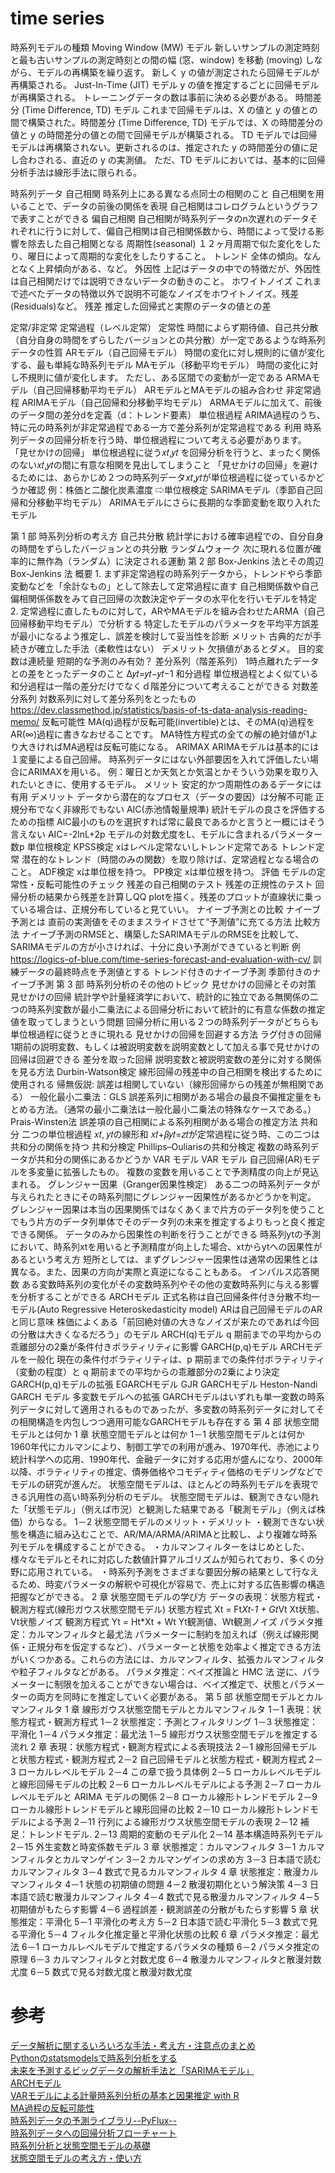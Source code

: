 # time series

時系列モデルの種類
    Moving Window (MW) モデル
        新しいサンプルの測定時刻と最も古いサンプルの測定時刻との間の幅 (窓、window) を移動 (moving) しながら、モデルの再構築を繰り返す。
        新しく y の値が測定されたら回帰モデルが再構築される。
    Just-In-Time (JIT) モデル
        y の値を推定するごとに回帰モデルが再構築される。
        トレーニングデータの数は事前に決める必要がある。
    時間差分 (Time Difference, TD) モデル
        これまで回帰モデルは、X の値と y の値との間で構築された。時間差分 (Time Difference, TD) モデルでは、X の時間差分の値と y の時間差分の値との間で回帰モデルが構築される。
        TD モデルでは回帰モデルは再構築されない。更新されるのは、推定された y の時間差分の値に足し合わされる、直近の y の実測値。
        ただ、TD モデルにおいては、基本的に回帰分析手法は線形手法に限られる。

時系列データ
    自己相関
        時系列上にある異なる点同士の相関のこと
        自己相関を用いることで、データの前後の関係を表現
        自己相関はコレログラムというグラフで表すことができる
    偏自己相関
        自己相関が時系列データのn次遅れのデータそれぞれに行うに対して、偏自己相関は自己相関係数から、時間によって受ける影響を除去した自己相関となる
    周期性(seasonal)
        １２ヶ月周期で似た変化をしたり、曜日によって周期的な変化をしたりすること。
    トレンド
        全体の傾向。なんとなく上昇傾向がある、など。
    外因性
        上記はデータの中での特徴だが、外因性は自己相関だけでは説明できないデータの動きのこと。
    ホワイトノイズ
        これまで述べたデータの特徴以外で説明不可能なノイズをホワイトノイズ。残差(Residuals)など。
            残差
                推定した回帰式と実際のデータの値との差

定常/非定常
    定常過程（レベル定常）
        定常性
            時間によらず期待値、自己共分散（自分自身の時間をずらしたバージョンとの共分散）が一定であるような時系列データの性質
        ARモデル（自己回帰モデル）
            時間の変化に対し規則的に値が変化する、最も単純な時系列モデル
        MAモデル（移動平均モデル）
            時間の変化に対し不規則に値が変化します。 ただし、ある区間での変動が一定である
        ARMAモデル（自己回帰移動平均モデル）
            ARモデルとMAモデルの組み合わせ
    非定常過程
        ARIMAモデル（自己回帰和分移動平均モデル）
            ARMAモデルに加えて、前後のデータ間の差分dを定義（d：トレンド要素）
        単位根過程
            ARIMA過程のうち、特に元の時系列が非定常過程である一方で差分系列が定常過程である
            利用
                時系列データの回帰分析を行う時、単位根過程について考える必要があります。
                「見せかけの回帰」
                    単位根過程に従う𝑥𝑡,𝑦𝑡 を回帰分析を行うと、まったく関係のない𝑥𝑡,𝑦𝑡の間に有意な相関を見出してしまうこと
                「見せかけの回帰」を避けるためには、あらかじめ２つの時系列データ𝑥𝑡,𝑦𝑡が単位根過程に従っているかどうか確認
                    例：株価と二酸化炭素濃度
                        ⇨単位根検定
        SARIMAモデル（季節自己回帰和分移動平均モデル）
            ARIMAモデルにさらに長期的な季節変動を取り入れたモデル

第 1 部 時系列分析の考え方
    自己共分散
        統計学における確率過程での、自分自身の時間をずらしたバージョンとの共分散
    ランダムウォーク
        次に現れる位置が確率的に無作為（ランダム）に決定される運動
第 2 部 Box-Jenkins 法とその周辺
    Box-Jenkins 法
        概要
            1. まず非定常過程の時系列データから，トレンドやら季節変動などを「余計なもの」として除去して定常過程に直す 
                自己相関係数や自己偏相関係係数をみて自己回帰の次数決定やデータの水平化を行いモデルを特定
            2. 定常過程に直したものに対して，ARやMAモデルを組み合わせたARMA（自己回帰移動平均モデル）で分析する 
                特定したモデルのパラメータを平均平方誤差が最小になるよう推定し、誤差を検討して妥当性を診断
        メリット
            古典的だが手続きが確立した手法（柔軟性はない）
        デメリット
            欠損値があるとダメ。
            目的変数は連続量
            短期的な予測のみ有効？
    差分系列（階差系列）
        1時点離れたデータとの差をとったデータのこと
            Δ𝑦𝑡=𝑦𝑡−𝑦𝑡−1
    和分過程
        単位根過程とよく似ている
        和分過程は一階の差分だけでなくｄ階差分について考えることができる
    対数差分系列
        対数系列に対して差分系列をとったもの
        https://dev.classmethod.jp/statistics/basis-of-ts-data-analysis-reading-memo/
    反転可能性
        MA(q)過程が反転可能(invertible)とは、そのMA(q)過程をAR(∞)過程に書きなおせることです。
        MA特性方程式の全ての解の絶対値が1より大きければMA過程は反転可能になる。
    ARIMAX
        ARIMAモデルは基本的には１変量による自己回帰。
        時系列データにはない外部要因を入れて評価したい場合にARIMAXを用いる。
            例：曜日とか天気とか気温とかそういう効果を取り入れたいときに、使用するモデル。
        メリット
            安定的かつ周期性のあるデータには有用
        デメリット
            データから潜在的なプロセス（データの要因）は分解不可能
            正規分布でなく非線形でもない
    AIC(赤池情報量規準)
        統計モデルの良さを評価するための指標
        AIC最小のものを選択すれば常に最良であるかと言うと一概にはそう言えない
            AIC=-2lnL+2p
            モデルの対数尤度をL、モデルに含まれるパラメーター数p
    単位根検定
        KPSS検定
            xはレベル定常ないしトレンド定常である
            トレンド定常
                潜在的なトレンド（時間のみの関数）を取り除けば、定常過程となる場合のこと。
        ADF検定
            xは単位根を持つ。
        PP検定
            xは単位根を持つ。
    評価
        モデルの定常性・反転可能性のチェック
        残差の自己相関のテスト
        残差の正規性のテスト
            回帰分析の結果から残差を計算しQQ plotを描く。残差のプロットが直線状に乗っている場合は、正規分布していると見ていい。
    ナイーブ予測との比較
        ナイーブ予測とは
            直前の実測値をそのままスライドさせて“予測値”に充てる方法
        比較方法
            ナイーブ予測のRMSEと、構築したSARIMAモデルのRMSEを比較して、SARIMAモデルの方が小さければ、十分に良い予測ができていると判断
        例
            https://logics-of-blue.com/time-series-forecast-and-evaluation-with-cv/
            訓練データの最終時点を予測値とする
            トレンド付きのナイーブ予測
            季節付きのナイーブ予測
第 3 部 時系列分析のその他のトピック
    見せかけの回帰とその対策
        見せかけの回帰
            統計学や計量経済学において、統計的に独立である無関係の二つの時系列変数が最小二乗法による回帰分析において統計的に有意な係数の推定値を取ってしまうという問題
            回帰分析に用いる２つの時系列データがどちらも単位根過程に従うときに現れる
        見せかけの回帰を回避する方法
            ラグ付きの回帰
                1期前の説明変数、もしくは被説明変数を説明変数として加える事で見せかけの回帰は回避できる
            差分を取った回帰
                説明変数と被説明変数の差分に対する関係を見る方法
        Durbin-Watson検定
            線形回帰の残差中の自己相関を検出するために使用される
            帰無仮説: 誤差は相関していない（線形回帰からの残差が無相関である）
        一般化最小二乗法：GLS
            誤差系列に相関がある場合の最良不偏推定量をもとめる方法。（通常の最小二乗法は一般化最小二乗法の特殊なケースである。）
        Prais-Winsten法
            誤差項の自己相関による系列相関がある場合の推定方法
        共和分
            二つの単位根過程 𝑥𝑡, 𝑦𝑡の線形和 𝑥𝑡+𝛽𝑦𝑡=𝑧𝑡が定常過程に従う時、この二つは共和分の関係を持つ
        共和分検定
            Phillips–Ouliarisの共和分検定
                複数の時系列データが共和分の関係にあるかどうか
    VAR モデル
        VAR モデル 
            自己回帰(AR)モデルを多変量に拡張したもの。
            複数の変数を用いることで予測精度の向上が見込まれる。
        グレンジャー因果（Granger因果性検定）
            ある二つの時系列データが与えられたときにその時系列間にグレンジャー因果性があるかどうかを判定。
            グレンジャー因果は本当の因果関係ではなくあくまで片方のデータ列を使うことでもう片方のデータ列単体でそのデータ列の未来を推定するよりもっと良く推定できる関係。
            データのみから因果性の判断を行うことができる
            時系列ytの予測において、時系列xtを用いると予測精度が向上した場合、xtからytへの因果性があるという考え方
            短所としては、まずグレンジャー因果性は通常の因果性とは異なる。また、因果の方向が実際と真逆になることもある。
        インパルス応答関数
            ある変数時系列の変化がその変数時系列やその他の変数時系列に与える影響を分析することができる
    ARCHモデル
        正式名称は自己回帰条件付き分散不均一モデル(Auto Regressive Heteroskedasticity model)
        ARは自己回帰モデルのARと同じ意味
        株価によくある「前回絶対値の大きなノイズが来たのであれば今回の分散は大きくなるだろう」のモデル
        ARCH(q)モデル
            q 期前までの平均からの乖離部分の2乗が条件付きボラティリティに影響
        GARCH(p,q)モデル
            ARCHモデルを一般化
            現在の条件付ボラティリティは、p 期前までの条件付ボラティリティ（変動の程度）と q 期前までの平均からの乖離部分の2乗により決定
        GARCH(p,q)モデルの拡張
            EGARCHモデル
            GJR GARCHモデル
            Heston-Nandi GARCH モデル
        多変数モデルへの拡張
            GARCHモデルはいずれも単一変数の時系列データに対して適用されるものであったが、多変数の時系列データに対してその相関構造を内包しつつ適用可能なGARCHモデルも存在する
第 4 部 状態空間モデルとは何か
    1 章 状態空間モデルとは何か
        1－1 状態空間モデルとは何か
            1960年代にカルマンにより、制御工学での利用が進み、1970年代、赤池により統計科学への応用、1990年代、金融データに対する応用が盛んになり、2000年以降、ボラティリティの推定、債券価格やコモディティ価格のモデリングなどでモデルの研究が進んだ。
            状態空間モデルは、ほとんどの時系列モデルを表現できる汎用性の高い時系列分析のモデル。
            状態空間モデルは、観測できない隠れた「状態モデル」（例えば市況）と観測した結果である「観測モデル」（例えば株価）からなる。
        1－2 状態空間モデルのメリット・デメリット
            ・観測できない状態を構造に組み込むことで、AR/MA/ARMA/ARIMAと比較し、より複雑な時系列モデルを構成することができる。
            ・カルマンフィルターをはじめとした、様々なモデルとそれに対応した数値計算アルゴリズムが知られており、多くの分野に応用されている。
            ・時系列予測をさまざまな要因分解の結果として行なえるため、時変パラメータの解釈や可視化が容易で、売上に対する広告影響の構造把握などができる。
    2 章 状態空間モデルの学び方
        データの表現：状態方程式・観測方程式(線形ガウス状態空間モデル)
            状態方程式 Xt = Ft*Xt-1 + Gt*Vt
                Xt状態、Vt状態ノイズ
            観測方程式 Yt = Ht*Xt + Wt
                Yt観測値、Wt観測ノイズ
        パラメタ推定：カルマンフィルタと最尤法
            パラメーターに制約を加えれば（例えば線形関係・正規分布を仮定するなど）、パラメーターと状態を効率よく推定できる方法がいくつかある。これらの方法には、カルマンフィルタ、拡張カルマンフィルタや粒子フィルタなどがある。
        パラメタ推定：ベイズ推論と HMC 法
            逆に、パラメーターに制限を加えることができない場合は、ベイズ推定で、状態とパラメーターの両方を同時にを推定していく必要がある。
第 5 部 状態空間モデルとカルマンフィルタ
    1 章 線形ガウス状態空間モデルとカルマンフィルタ
        1－1 表現：状態方程式・観測方程式
        1－2 状態推定：予測とフィルタリング
        1－3 状態推定：平滑化
        1－4 パラメタ推定：最尤法
        1－5 線形ガウス状態空間モデルを推定する流れ
    2 章 表現：状態方程式・観測方程式による表現技法
        2－1 線形回帰モデルと状態方程式・観測方程式
        2－2 自己回帰モデルと状態方程式・観測方程式
        2－3 ローカルレベルモデル
        2－4 この章で扱う具体例
        2－5 ローカルレベルモデルと線形回帰モデルの比較
        2－6 ローカルレベルモデルによる予測
        2－7 ローカルレベルモデルと ARIMA モデルの関係
        2－8 ローカル線形トレンドモデル
        2－9 ローカル線形トレンドモデルと線形回帰の比較
        2－10 ローカル線形トレンドモデルによる予測
        2－11 行列による線形ガウス状態空間モデルの表現
        2－12 補足：トレンドモデル.
        2－13 周期的変動のモデル化
        2－14 基本構造時系列モデル
        2－15 外生変数と時変係数モデル
    3 章 状態推定：カルマンフィルタ
        3－1 カルマンフィルタとカルマンゲイン
        3－2 カルマンゲインの求め方
        3－3 日本語で読むカルマンフィルタ
        3－4 数式で見るカルマンフィルタ
    4 章 状態推定：散漫カルマンフィルタ
        4－1 状態の初期値の問題
        4－2 散漫初期化という解決策
        4－3 日本語で読む散漫カルマンフィルタ
        4－4 数式で見る散漫カルマンフィルタ
        4－5 初期値がもたらす影響
        4－6 過程誤差・観測誤差の分散がもたらす影響
    5 章 状態推定：平滑化
        5－1 平滑化の考え方
        5－2 日本語で読む平滑化
        5－3 数式で見る平滑化
        5－4 フィルタ化推定量と平滑化状態の比較
    6 章 パラメタ推定：最尤法
        6－1 ローカルレベルモデルで推定するパラメタの種類
        6－2 パラメタ推定の原理
        6－3 カルマンフィルタと対数尤度
        6－4 散漫カルマンフィルタと散漫対数尤度
        6－5 数式で見る対数尤度と散漫対数尤度







# 参考
[データ解析に関するいろいろな手法・考え方・注意点のまとめ](https://datachemeng.com/summarydataanalysis/)  
[Pythonのstatsmodelsで時系列分析をする](https://qiita.com/hcpmiyuki/items/b1783956dee20c6d4700#%E4%BD%BF%E7%94%A8%E3%81%99%E3%82%8B%E3%83%87%E3%83%BC%E3%82%BF)  
[未来を予測するビッグデータの解析手法と「SARIMAモデル」](https://deepage.net/bigdata/2016/10/22/bigdata-analytics.html)  
[ARCHモデル](https://ja.wikipedia.org/wiki/ARCH%E3%83%A2%E3%83%87%E3%83%AB)  
[VARモデルによる計量時系列分析の基本と因果推定 with R](https://qiita.com/saltcooky/items/2d0119ea4a10bab6cff2)  
[MA過程の反転可能性](https://analytics-note.xyz/time-series/ma-invertible/)  
[時系列データの予測ライブラリ--PyFlux--](https://qiita.com/GushiSnow/items/437dde3293f6d77bfa58#%E3%83%A2%E3%83%87%E3%83%AB%E3%81%AE%E5%AE%9A%E7%BE%A9)  
[時系列データへの回帰分析フローチャート](https://logics-of-blue.com/time-series-regression/)  
[時系列分析と状態空間モデルの基礎](https://logics-of-blue.com/wp-content/uploads/2018/01/tsa-ssm-book-contents.pdf)  
[状態空間モデルの考え方・使い方](https://www.slideshare.net/horihorio/tokyo-r38-33704463)  
